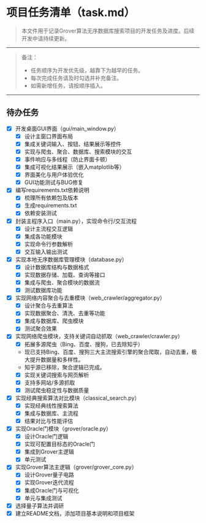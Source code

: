 # 项目任务清单（task.md）

> 本文件用于记录Grover算法无序数据库搜索项目的开发任务及进度。后续开发中请持续更新。

---

> 备注：
> - 任务顺序为开发优先级，越靠下为越早的任务。
> - 每次完成任务请及时勾选并补充备注。
> - 如需新增任务，请按顺序插入。

---

## 待办任务

- [x] 开发桌面GUI界面（gui/main_window.py）
    - [x] 设计主窗口界面布局
    - [x] 集成关键词输入、按钮、结果展示等控件
    - [x] 实现与爬虫、聚合、数据库、搜索模块的交互
    - [x] 事件响应与多线程（防止界面卡顿）
    - [x] 集成可视化结果展示（嵌入matplotlib等）
    - [x] 界面美化与用户体验优化
    - [x] GUI功能测试与BUG修复
- [x] 编写requirements.txt依赖说明
    - [x] 梳理所有依赖包及版本
    - [x] 生成requirements.txt
    - [x] 依赖安装测试

- [x] 封装主程序入口（main.py），实现命令行/交互流程
    - [x] 设计主流程交互逻辑
    - [x] 集成各功能模块
    - [x] 实现命令行参数解析
    - [x] 交互输入输出测试
- [x] 实现本地无序数据库管理模块（database.py）
    - [x] 设计数据库结构与数据格式
    - [x] 实现数据存储、加载、查询等接口
    - [x] 集成与爬虫、聚合模块的数据流
    - [x] 测试数据库功能
- [x] 实现网络内容聚合与去重模块（web_crawler/aggregator.py）
    - [x] 设计聚合与去重算法
    - [x] 实现数据聚合、清洗、去重等功能
    - [x] 集成与数据库、爬虫模块
    - [x] 测试聚合效果
- [x] 实现网络爬虫模块，支持关键词自动抓取（web_crawler/crawler.py）
    - [x] 拓展多源爬虫（Bing、百度、搜狗，已去除知乎）
    - 现已支持Bing、百度、搜狗三大主流搜索引擎的聚合爬取，自动去重，极大提升数据量和多样性。
    - 知乎源已移除，聚合逻辑已完成。
    - [x] 实现关键词搜索与网页解析
    - [x] 支持多网站/多源抓取
    - [x] 测试爬虫稳定性与数据质量
- [x] 实现经典搜索算法对比模块（classical_search.py）
    - [x] 实现经典线性搜索算法
    - [x] 集成与数据库、主流程
    - [x] 结果对比与性能评估
- [x] 实现Oracle门模块（grover/oracle.py）
    - [x] 设计Oracle门逻辑
    - [x] 实现可配置目标态的Oracle门
    - [x] 集成到Grover主逻辑
    - [x] 单元测试
- [x] 实现Grover算法主逻辑（grover/grover_core.py）
    - [x] 设计Grover量子电路
    - [x] 实现Grover迭代流程
    - [x] 集成Oracle门与可视化
    - [x] 单元与集成测试
- [x] 选择量子算法并调研  
- [x] 建立README文档，添加项目基本说明和项目框架
